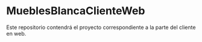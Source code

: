 # MueblesBlancaClienteWeb
Este repositorio contendrá el proyecto correspondiente a la parte del cliente en web.
